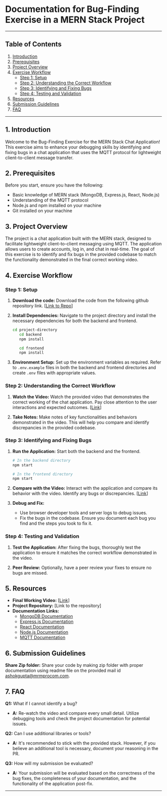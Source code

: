 # Documentation for Bug-Finding Exercise in a MERN Stack Project

---

## Table of Contents

1. [Introduction](#introduction)
2. [Prerequisites](#prerequisites)
3. [Project Overview](#project-overview)
4. [Exercise Workflow](#exercise-workflow)
   - [Step 1: Setup](#step-1-setup)
   - [Step 2: Understanding the Correct Workflow](#step-2-understanding-the-correct-workflow)
   - [Step 3: Identifying and Fixing Bugs](#step-3-identifying-and-fixing-bugs)
   - [Step 4: Testing and Validation](#step-4-testing-and-validation)
5. [Resources](#resources)
6. [Submission Guidelines](#submission-guidelines)
7. [FAQ](#faq)

---

## 1. Introduction

Welcome to the Bug-Finding Exercise for the MERN Stack Chat Application! This exercise aims to enhance your debugging skills by identifying and fixing bugs in a chat application that uses the MQTT protocol for lightweight client-to-client message transfer.

## 2. Prerequisites

Before you start, ensure you have the following:

- Basic knowledge of MERN stack (MongoDB, Express.js, React, Node.js)
- Understanding of the MQTT protocol
- Node.js and npm installed on your machine
- Git installed on your machine

## 3. Project Overview

The project is a chat application built with the MERN stack, designed to facilitate lightweight client-to-client messaging using MQTT. The application allows users to create accounts, log in, and chat in real-time. The goal of this exercise is to identify and fix bugs in the provided codebase to match the functionality demonstrated in the final correct working video.

## 4. Exercise Workflow

### Step 1: Setup

1. **Download the code:**
   Download the code from the following github repository link.   [[Link to Repo](https://github.com/UserDipanshu/Web_bug_fixing_assignment)]
2. **Install Dependencies:**
   Navigate to the project directory and install the necessary dependencies for both the backend and frontend.

   ```bash
   cd project-directory
      cd backend
      npm install

      cd frontend
      npm install
   ```

3. **Environment Setup:**
   Set up the environment variables as required. Refer to `.env.example` files in both the backend and frontend directories and create `.env` files with appropriate values.

### Step 2: Understanding the Correct Workflow

1. **Watch the Video:**
   Watch the provided video that demonstrates the correct working of the chat application. Pay close attention to the user interactions and expected outcomes.
   [[Link](https://mrmprocompl-my.sharepoint.com/:f:/g/personal/dipanshu_mrmprocom_com/ElpD1ii5pOVIpJ2-Jhj2IG8BRNOyj27wQSUh6g0sSAhfiA?e=rQt0v5)]

2. **Take Notes:**
   Make notes of key functionalities and behaviors demonstrated in the video. This will help you compare and identify discrepancies in the provided codebase.

### Step 3: Identifying and Fixing Bugs

1. **Run the Application:**
   Start both the backend and the frontend.

   ```bash
   # In the backend directory
   npm start

   # In the frontend directory
   npm start
   ```

2. **Compare with the Video:**
   Interact with the application and compare its behavior with the video. Identify any bugs or discrepancies. [[Link](https://mrmprocompl-my.sharepoint.com/:f:/g/personal/dipanshu_mrmprocom_com/ElpD1ii5pOVIpJ2-Jhj2IG8BRNOyj27wQSUh6g0sSAhfiA?e=rQt0v5)]

3. **Debug and Fix:**
   - Use browser developer tools and server logs to debug issues.
   - Fix the bugs in the codebase. Ensure you document each bug you find and the steps you took to fix it.

### Step 4: Testing and Validation

1. **Test the Application:**
   After fixing the bugs, thoroughly test the application to ensure it matches the correct workflow demonstrated in the video.

2. **Peer Review:**
   Optionally, have a peer review your fixes to ensure no bugs are missed.

## 5. Resources

- **Final Working Video:** [[Link](https://mrmprocompl-my.sharepoint.com/:f:/g/personal/dipanshu_mrmprocom_com/ElpD1ii5pOVIpJ2-Jhj2IG8BRNOyj27wQSUh6g0sSAhfiA?e=rQt0v5)]
- **Project Repository:** [Link to the repository]
- **Documentation Links:**
  - [MongoDB Documentation](https://docs.mongodb.com/)
  - [Express.js Documentation](https://expressjs.com/)
  - [React Documentation](https://react.dev/learn)
  - [Node.js Documentation](https://nodejs.org/docs/latest/api/)
  - [MQTT Documentation](https://mqtt.org/)

## 6. Submission Guidelines

**Share Zip folder:**
   Share your code by making zip folder with proper documentation using readme file on the provided mail id ashokgupta@mrmprocom.com.

## 7. FAQ

**Q1:** What if I cannot identify a bug?

- **A:** Re-watch the video and compare every small detail. Utilize debugging tools and check the project documentation for potential issues.

**Q2:** Can I use additional libraries or tools?

- **A:** It's recommended to stick with the provided stack. However, if you believe an additional tool is necessary, document your reasoning in the PR.

**Q3:** How will my submission be evaluated?

- **A:** Your submission will be evaluated based on the correctness of the bug fixes, the completeness of your documentation, and the functionality of the application post-fix.

---
